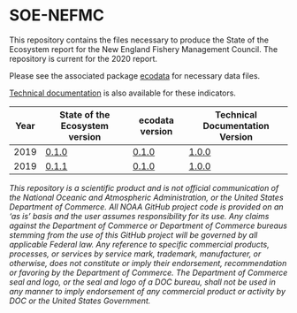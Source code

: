 # SOE-NEFMC

This repository contains the files necessary to produce the State of the Ecosystem report for the New England Fishery Management Council. The repository is current for the 2020 report.

Please see the associated package [ecodata](https://github.com/NOAA-EDAB/ecodata) for necessary data files.

[Technical documentation](https://noaa-edab.github.io/tech-doc) is also available for these indicators.


| Year | State of the Ecosystem version | ecodata version | Technical Documentation Version |
|------|--------------------------------|-----------------|---------------------------------|
| 2019 | [0.1.0](https://github.com/NOAA-EDAB/SOE-NEFMC/tree/v0.1.0)                          | [0.1.0](https://github.com/NOAA-EDAB/ecodata/tree/0.1.0)           | [1.0.0](https://github.com/NOAA-EDAB/tech-doc/tree/v1.0.0)                           |
| 2019 | [0.1.1](https://github.com/NOAA-EDAB/SOE-NEFMC/tree/v0.1.1)                          | [0.1.0](https://github.com/NOAA-EDAB/ecodata/tree/0.1.0)           | [1.0.0](https://github.com/NOAA-EDAB/tech-doc/tree/v1.0.0)                           |


*This repository is a scientific product and is not official communication of the National Oceanic and Atmospheric Administration, or the United States Department of Commerce. All NOAA GitHub project code is provided on an ‘as is’ basis and the user assumes responsibility for its use. Any claims against the Department of Commerce or Department of Commerce bureaus stemming from the use of this GitHub project will be governed by all applicable Federal law. Any reference to specific commercial products, processes, or services by service mark, trademark, manufacturer, or otherwise, does not constitute or imply their endorsement, recommendation or favoring by the Department of Commerce. The Department of Commerce seal and logo, or the seal and logo of a DOC bureau, shall not be used in any manner to imply endorsement of any commercial product or activity by DOC or the United States Government.*

